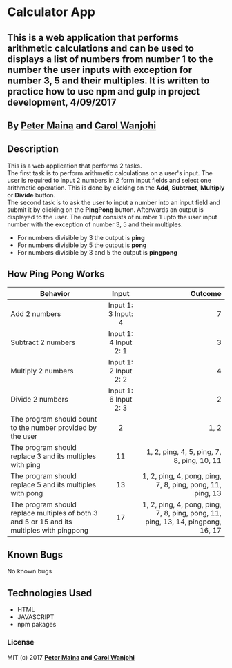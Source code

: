 # Calculator App

## This is a web application that performs arithmetic calculations and can be used to displays a list of numbers from number 1 to the number the user inputs with exception for number 3, 5 and their multiples. It is written to practice how to use npm and gulp in project development, 4/09/2017

## By **[Peter Maina](https://github.com/petersoleeh) and [Carol Wanjohi](https://carolwanjohi.github.io/)**

## Description
This is a web application that performs 2 tasks. <br/>
The first task is to perform arithmetic calculations on a user's input. The user is required to input 2 numbers in 2 form input fields and select one arithmetic operation. This is done by clicking on the **Add**, **Subtract**, **Multiply**  or **Divide** button. <br/>
The second task is to ask the user to input a number into an input field and submit it by clicking on the **PingPong** button. Afterwards an output is displayed to the user. The output consists of number 1 upto the user input number with the exception of number 3, 5 and their multiples.
- For numbers divisible by 3 the output is **ping**
- For numbers divisible by 5 the output is **pong**
- For numbers divisible by 3 and 5 the output is **pingpong** 

## How Ping Pong Works

| Behavior        | Input           | Outcome  |
| ------------- |:-------------:| -----:|
| Add 2 numbers | Input 1: 3 Input: 4 | 7 |
| Subtract 2 numbers | Input 1: 4 Input 2: 1 | 3 |
| Multiply 2 numbers | Input 1: 2 Input 2: 2 | 4 |
| Divide 2 numbers | Input 1: 6 Input 2: 3 | 2 |
| The program should count to the number provided by the user | 2 | 1, 2 |
| The program should replace 3 and its multiples with ping | 11 | 1, 2, ping, 4, 5, ping, 7, 8, ping, 10, 11 |
| The program should replace 5 and its multiples with pong | 13 | 1, 2, ping, 4, pong, ping, 7, 8, ping, pong, 11, ping, 13 |
| The program should replace multiples of both 3 and 5 or 15 and its multiples with pingpong | 17 | 1, 2, ping, 4, pong, ping, 7, 8, ping, pong, 11, ping, 13, 14, pingpong, 16, 17 |

## Known Bugs

No known bugs

## Technologies Used

- HTML
- JAVASCRIPT
- npm pakages

### License

MIT (c) 2017 **[Peter Maina](https://github.com/petersoleeh) and [Carol Wanjohi](https://carolwanjohi.github.io/)**
